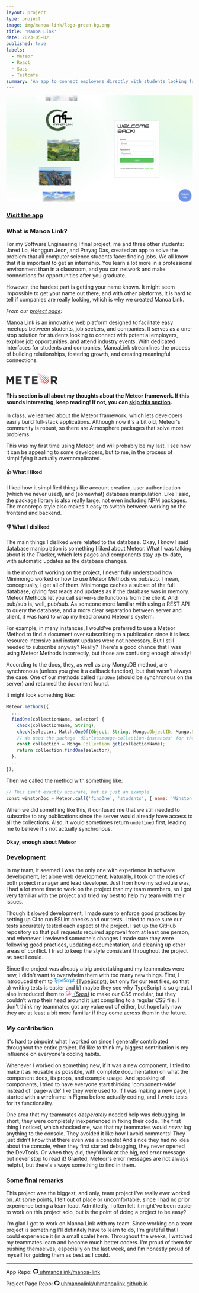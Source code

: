 ```yaml
---
layout: project
type: project
image: img/manoa-link/logo-green-bg.png
title: 'Manoa Link'
date: 2023-05-02
published: true
labels:
  - Meteor
  - React
  - Sass
  - Testcafe
summary: 'An app to connect employers directly with students looking for internships and other opportunities.'
---
```


<img class="img-fluid" alt="Manoa Link landing page" src="../img/manoa-link/landing.png" />

### [Visit the app](https://manoalink.site)

### What is Manoa Link?

For my Software Engineering I final project, me and three other students: Jared Lo, Honggun Jeon, and Prayag Das, created an app to solve the problem that all computer science students face: finding jobs. We all know that it is important to get an internship. You learn a lot more in a professional environment than in a classroom, and you can network and make connections for opportunities after you graduate.

However, the hardest part is getting your name known. It might seem impossible to get your name out there, and with other platforms, it is hard to tell if companies are really looking, which is why we created Manoa Link.

_From our [project page](https://uhmanoalink.github.io/):_

Manoa Link is an innovative web platform designed to facilitate easy meetups between students, job seekers, and companies. It serves as a one-stop solution for students looking to connect with potential employers, explore job opportunities, and attend industry events. With dedicated interfaces for students and companies, ManoaLink streamlines the process of building relationships, fostering growth, and creating meaningful connections.

### [<img style="height: 2em;" alt="Meteor.js logo" src="../img/manoa-link/meteor-logo-full.png" />](https://www.meteor.com/)

#### This section is all about my thoughts about the Meteor framework. If this sounds interesting, keep reading! If not, you can [skip this section](#development).

In class, we learned about the Meteor framework, which lets developers easily build full-stack applications. Although now it's a bit old, Meteor's community is robust, so there are Atmosphere packages that solve most problems.

This was my first time using Meteor, and will probably be my last. I see how it can be appealing to some developers, but to me, in the process of simplifying it actually overcomplicated.

#### 👍 What I liked

I liked how it simplified things like account creation, user authentication (which we never used), and (somewhat) database manipulation. Like I said, the package library is also really large, not even including NPM packages. The monorepo style also makes it easy to switch between working on the frontend and backend.

#### 👎 What I disliked

The main things I disliked were related to the database. Okay, I know I said database manipulation is something I liked about Meteor. What I was talking about is the Tracker, which lets pages and components stay up-to-date, with automatic updates as the database changes.

In the month of working on the project, I never fully understood how Minimongo worked or how to use Meteor Methods vs pub/sub. I mean, conceptually, I get all of them. Minimongo caches a subset of the full database, giving fast reads and updates as if the database was in memory. Meteor Methods let you call server-side functions from the client. And pub/sub is, well, pub/sub. As someone more familiar with using a REST API to query the database, and a more clear separation between server and client, it was hard to wrap my head around Meteor's system.

For example, in many instances, I would've preferred to use a Meteor Method to find a document over subscribing to a publication since it is less resource intensive and instant updates were not necessary. But I still needed to subscribe anyway? Really? There's a good chance that I was using Meteor Methods incorrectly, but those are confusing enough already!

According to the docs, they, as well as any MongoDB method, are synchronous (unless you give it a callback function), but that wasn't always the case. One of our methods called `findOne` (should be synchronous on the server) and returned the document found.

It might look something like:

```js
Meteor.methods({
  ...
  findOne(collectionName, selector) {
    check(collectionName, String);
    check(selector, Match.OneOf(Object, String, Mongo.ObjectID, Mongo.Selector));
    // We used the package 'dburles:mongo-collection-instances' for the get method
    const collection = Mongo.Collection.get(collectionName);
    return collection.findOne(selector);
  },
  ...
});
```

Then we called the method with something like:

```js
// This isn't exactly accurate, but is just an example
const winstonDoc = Meteor.call('findOne', 'students', { name: 'Winston' });
```

When we did something like this, it confused me that we still needed to subscribe to any publications since the server would already have access to all the collections. Also, it would sometimes return `undefined` first, leading me to believe it's not actually synchronous.

#### Okay, enough about Meteor

### Development

In my team, it seemed I was the only one with experience in software development, let alone web development. Naturally, I took on the roles of both project manager and lead developer. Just from how my schedule was, I had a lot more time to work on the project than my team members, so I got very familiar with the project and tried my best to help my team with their issues.

Though it slowed development, I made sure to enforce good practices by setting up CI to run ESLint checks and our tests. I tried to make sure our tests accurately tested each aspect of the project. I set up the GitHub repository so that pull requests required approval from at least one person, and whenever I reviewed someone's changes I made sure they were following good practices, updating documentation, and cleaning up other areas of conflict. I tried to keep the style consistent throughout the project as best I could.

Since the project was already a big undertaking and my teammates were new, I didn't want to overwhelm them with too many new things. First, I introduced them to [<img style="height: 1em;" alt="TypeScript logo" src="../img/manoa-link/typescript-logo-full.png" /> (TypeScript)](https://www.typescriptlang.org/), but only for our test files, so that a) writing tests is easier and b) maybe they see why TypeScript is so great. I also introduced them to [<img style="height: 1em;" alt="Sass logo" src="../img/manoa-link/sass-logo.png" /> (Sass)](https://sass-lang.com/) to make our CSS modular, but they couldn't wrap their head around it just compiling to a regular CSS file. I don't think my teammates got any value out of either, but hopefully now they are at least a bit more familiar if they come across them in the future.

### My contribution

It's hard to pinpoint what I worked on since I generally contributed throughout the entire project. I'd like to think my biggest contribution is my influence on everyone's coding habits.

Whenever I worked on something new, if it was a new component, I tried to make it as reusable as possible, with complete documentation on what the component does, its props, and example usage. And speaking of components, I tried to have everyone start thinking 'component-wide' instead of 'page-wide' like they were used to. If I was making a new page, I started with a wireframe in Figma before actually coding, and I wrote tests for its functionality.

One area that my teammates _desperately_ needed help was debugging. In short, they were completely inexperienced in fixing their code. The first thing I noticed, which shocked me, was that my teammates would _never_ log anything to the console. They avoided it like how I avoid comments! They just didn't know that there even was a console! And since they had no idea about the console, when they first started debugging, they never opened the DevTools. Or when they did, they'd look at the big, red error message but never stop to read it! Granted, Meteor's error messages are not always helpful, but there's always something to find in them.

### Some final remarks

This project was the biggest, and only, team project I've really ever worked on. At some points, I felt out of place or uncomfortable, since I had no prior experience being a team lead. Admittedly, I often felt it might've been easier to work on this project solo, but is the point of doing a project to be easy?

I'm glad I got to work on Manoa Link with my team. Since working on a team project is something I'll definitely have to learn to do, I'm grateful that I could experience it (in a small scale) here. Throughout the weeks, I watched my teammates learn and become much better coders. I'm proud of them for pushing themselves, especially on the last week, and I'm honestly proud of myself for guiding them as best as I could.

---

App Repo: <a href="https://github.com/uhmanoalink/manoa-link"><svg xmlns="http://www.w3.org/2000/svg" width="1em" height="1em" fill="currentColor" class="bi bi-github mx-1" viewBox="0 0 16 16"><path d="M8 0C3.58 0 0 3.58 0 8c0 3.54 2.29 6.53 5.47 7.59.4.07.55-.17.55-.38 0-.19-.01-.82-.01-1.49-2.01.37-2.53-.49-2.69-.94-.09-.23-.48-.94-.82-1.13-.28-.15-.68-.52-.01-.53.63-.01 1.08.58 1.23.82.72 1.21 1.87.87 2.33.66.07-.52.28-.87.51-1.07-1.78-.2-3.64-.89-3.64-3.95 0-.87.31-1.59.82-2.15-.08-.2-.36-1.02.08-2.12 0 0 .67-.21 2.2.82.64-.18 1.32-.27 2-.27.68 0 1.36.09 2 .27 1.53-1.04 2.2-.82 2.2-.82.44 1.1.16 1.92.08 2.12.51.56.82 1.27.82 2.15 0 3.07-1.87 3.75-3.65 3.95.29.25.54.73.54 1.48 0 1.07-.01 1.93-.01 2.2 0 .21.15.46.55.38A8.012 8.012 0 0 0 16 8c0-4.42-3.58-8-8-8z"></path></svg> uhmanoalink/manoa-link </a>

Project Page Repo: <a href="https://github.com/uhmanoalink/uhmanoalink.github.io"><svg xmlns="http://www.w3.org/2000/svg" width="1em" height="1em" fill="currentColor" class="bi bi-github mx-1" viewBox="0 0 16 16"><path d="M8 0C3.58 0 0 3.58 0 8c0 3.54 2.29 6.53 5.47 7.59.4.07.55-.17.55-.38 0-.19-.01-.82-.01-1.49-2.01.37-2.53-.49-2.69-.94-.09-.23-.48-.94-.82-1.13-.28-.15-.68-.52-.01-.53.63-.01 1.08.58 1.23.82.72 1.21 1.87.87 2.33.66.07-.52.28-.87.51-1.07-1.78-.2-3.64-.89-3.64-3.95 0-.87.31-1.59.82-2.15-.08-.2-.36-1.02.08-2.12 0 0 .67-.21 2.2.82.64-.18 1.32-.27 2-.27.68 0 1.36.09 2 .27 1.53-1.04 2.2-.82 2.2-.82.44 1.1.16 1.92.08 2.12.51.56.82 1.27.82 2.15 0 3.07-1.87 3.75-3.65 3.95.29.25.54.73.54 1.48 0 1.07-.01 1.93-.01 2.2 0 .21.15.46.55.38A8.012 8.012 0 0 0 16 8c0-4.42-3.58-8-8-8z"></path></svg> uhmanoalink/uhmanoalink.github.io </a>
